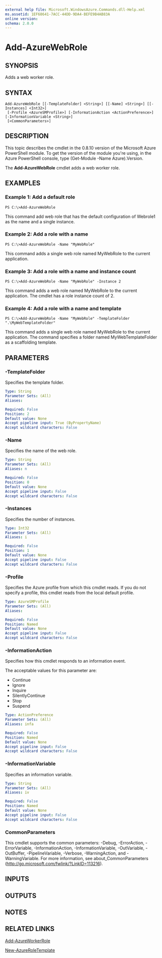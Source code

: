 ```yaml
---
external help file: Microsoft.WindowsAzure.Commands.dll-Help.xml
ms.assetid: 1EF68641-7ACC-44DD-9DA4-BEFE9B4AB83A
online version: 
schema: 2.0.0
---
```


# Add-AzureWebRole

## SYNOPSIS
Adds a web worker role.

## SYNTAX

```
Add-AzureWebRole [[-TemplateFolder] <String>] [[-Name] <String>] [[-Instances] <Int32>]
 [-Profile <AzureSMProfile>] [-InformationAction <ActionPreference>] [-InformationVariable <String>]
 [<CommonParameters>]
```

## DESCRIPTION
This topic describes the cmdlet in the 0.8.10 version of the Microsoft Azure PowerShell module.
To get the version of the module you're using, in the Azure PowerShell console, type (Get-Module -Name Azure).Version.

The **Add-AzureWebRole** cmdlet adds a web worker role.

## EXAMPLES

### Example 1: Add a default role
```
PS C:\>Add-AzureWebRole
```

This command add web role that has the default configuration of Webrole1 as the name and a single instance.

### Example 2: Add a role with a name
```
PS C:\>Add-AzureWebRole -Name "MyWebRole"
```

This command adds a single web role named MyWebRole to the current application.

### Example 3: Add a role with a name and instance count
```
PS C:\>Add-AzureWebRole -Name "MyWebRole" -Instance 2
```

This command adds a web role named MyWebRole to the current application.
The cmdlet has a role instance count of 2.

### Example 4: Add a role with a name and template
```
PS C:\>Add-AzureWebRole -Name "MyWebRole" -TemplateFolder ".\MyWebTemplateFolder"
```

This command adds a single web role named MyWebRole to the current application.
The command specifies a folder named MyWebTemplateFolder as a scaffolding template.

## PARAMETERS

### -TemplateFolder
Specifies the template folder.

```yaml
Type: String
Parameter Sets: (All)
Aliases: 

Required: False
Position: 2
Default value: None
Accept pipeline input: True (ByPropertyName)
Accept wildcard characters: False
```

### -Name
Specifies the name of the web role.

```yaml
Type: String
Parameter Sets: (All)
Aliases: n

Required: False
Position: 0
Default value: None
Accept pipeline input: False
Accept wildcard characters: False
```

### -Instances
Specifies the number of instances.

```yaml
Type: Int32
Parameter Sets: (All)
Aliases: i

Required: False
Position: 1
Default value: None
Accept pipeline input: False
Accept wildcard characters: False
```

### -Profile
Specifies the Azure profile from which this cmdlet reads.
If you do not specify a profile, this cmdlet reads from the local default profile.

```yaml
Type: AzureSMProfile
Parameter Sets: (All)
Aliases: 

Required: False
Position: Named
Default value: None
Accept pipeline input: False
Accept wildcard characters: False
```

### -InformationAction
Specifies how this cmdlet responds to an information event.

The acceptable values for this parameter are:

- Continue
- Ignore
- Inquire
- SilentlyContinue
- Stop
- Suspend

```yaml
Type: ActionPreference
Parameter Sets: (All)
Aliases: infa

Required: False
Position: Named
Default value: None
Accept pipeline input: False
Accept wildcard characters: False
```

### -InformationVariable
Specifies an information variable.

```yaml
Type: String
Parameter Sets: (All)
Aliases: iv

Required: False
Position: Named
Default value: None
Accept pipeline input: False
Accept wildcard characters: False
```

### CommonParameters
This cmdlet supports the common parameters: -Debug, -ErrorAction, -ErrorVariable, -InformationAction, -InformationVariable, -OutVariable, -OutBuffer, -PipelineVariable, -Verbose, -WarningAction, and -WarningVariable. For more information, see about_CommonParameters (http://go.microsoft.com/fwlink/?LinkID=113216).

## INPUTS

## OUTPUTS

## NOTES

## RELATED LINKS

[Add-AzureWorkerRole](./Add-AzureWorkerRole.md)

[New-AzureRoleTemplate](./New-AzureRoleTemplate.md)


